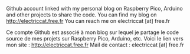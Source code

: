 Github account linked with my personal blog on Raspberry Pico, Arduino and other projects to share the code.
You can find my blog on http://electriccat.free.fr
You can reach me on electriccat [at] free.fr

Ce compte Github est associé à mon blog sur lequel je partage le code source de mes projets sur Raspberry Pico, Arduino, etc.
Voici le lien vers mon site : http://electriccat.free.fr
Mail de contact : electriccat [at] free.fr

